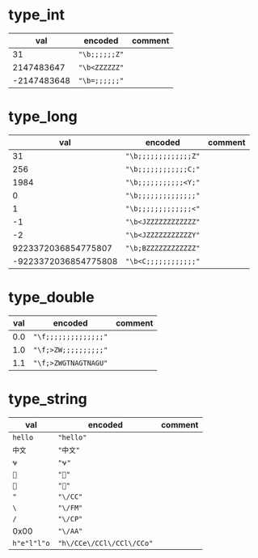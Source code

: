 # type_int

| val  | encoded             | comment |
| ---- | ------------------- | ------- |
| 31  | `"\b;;;;;;Z"` |         |
| 2147483647  | `"\b<ZZZZZZ"` |         |
| -2147483648  | `"\b=;;;;;;"` |         |

# type_long

| val  | encoded             | comment |
| ---- | ------------------- | ------- |
| 31  | `"\b;;;;;;;;;;;;;Z"`            |         |
| 256  | `"\b;;;;;;;;;;;;C;"`            |         |
| 1984 | `"\b;;;;;;;;;;;<Y;"`           |         |
| 0    | `"\b;;;;;;;;;;;;;;"`             |         |
| 1    | `"\b;;;;;;;;;;;;;<"`             |         |
| -1   | `"\b<JZZZZZZZZZZZZ"` |         |
| -2   | `"\b<JZZZZZZZZZZZY"` |         |
| 9223372036854775807   | `"\b;BZZZZZZZZZZZZ"` |         |
| -9223372036854775808   | `"\b<C;;;;;;;;;;;;"` |         |

# type_double

| val  | encoded             | comment |
| ---- | ------------------- | ------- |
| 0.0  | `"\f;;;;;;;;;;;;;;"`               |         |
| 1.0  | `"\f;>ZW;;;;;;;;;;"` |         |
| 1.1  | `"\f;>ZWGTNAGTNAGU"` |         |

# type_string

| val  | encoded             | comment |
| ---- | ------------------- | ------- |
| `hello`  | `"hello"`               |         |
| `中文`  | `"中文"` |         |
| `𐐷` | `"𐐷"` | |
| `𤭢` | `"𤭢"` | |
| `🙏` | `"🙏"` | |
| `"` | `"\/CC"` | |
| `\` | `"\/FM"` | |
| `/` | `"\/CP"` | |
| 0x00 | `"\/AA"` | |
| `h"e"l"l"o` | `"h\/CCe\/CCl\/CCl\/CCo"` | |